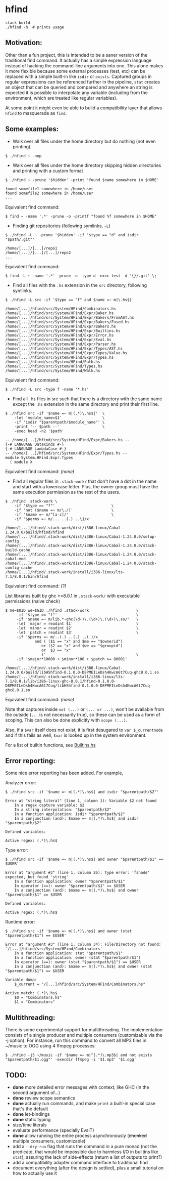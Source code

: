 hfind
=====
```
stack build
./hfind -h  # prints usage
```

Motivation:
-----------

Other than a fun project, this is intended to be a saner version of the
traditional find command. It actually has a simple expression language instead
of hacking the command-line arguments into one. This alone makes it more
flexible because some external processes (test, etc) can be replaced with a
simple built-in like `isdir` or `exists`. Captured groups in regular
expressions can be referenced further in the pipeline, `stat` creates an
object that can be queried and compared and anywhere an string is expected
it is possible to interpolate any variable (including from the environment,
which are treated like regular variables).

At some point it might even be able to build a compatibility layer that allows
`hfind` to masquerade as `find`.


Some examples:
--------------

- Walk over all files under the home directory but do nothing (not even printing).
```
$ ./hfind ~ -nop
```

- Walk over all files under the home directory skipping hidden directories and
  printing with a custom format
```
$ ./hfind ~ -prune '$hidden' -print 'found $name somewhere in $HOME'

found somefile1 somewhere in /home/user
found somefile2 somewhere in /home/user
...
```

Equivalent find command:
```
$ find ~ -name '.*' -prune -o -printf "found %f somewhere in $HOME"
```

- Finding git repositories (following symlinks, `-L`)
```
$ ./hfind -L ~ -prune '$hidden' -if '$type == "d" and isdir "$path/.git"'

/home/[...]/[...]/repo1
/home/[...]/[...]/[...]/repo2
...
```

Equivalent find command:
```
$ find -L ~ -name '.*' -prune -o -type d -exec test -d '{}/.git' \;
```

- Find all files with the `.hs` extension in the `src` directory, following symlinks.
```
$ ./hfind -L src -if '$type == "f" and $name =~ m|\.hs$|'

/home/[...]/hfind/src/System/HFind/Combinators.hs
/home/[...]/hfind/src/System/HFind/Expr/Baker.hs
/home/[...]/hfind/src/System/HFind/Expr/Bakers/FromAST.hs
/home/[...]/hfind/src/System/HFind/Expr/Bakers/Fused.hs
/home/[...]/hfind/src/System/HFind/Expr/Bakers.hs
/home/[...]/hfind/src/System/HFind/Expr/Builtins.hs
/home/[...]/hfind/src/System/HFind/Expr/Error.hs
/home/[...]/hfind/src/System/HFind/Expr/Eval.hs
/home/[...]/hfind/src/System/HFind/Expr/Parser.hs
/home/[...]/hfind/src/System/HFind/Expr/Types/AST.hs
/home/[...]/hfind/src/System/HFind/Expr/Types/Value.hs
/home/[...]/hfind/src/System/HFind/Expr/Types.hs
/home/[...]/hfind/src/System/HFind/Path.hs
/home/[...]/hfind/src/System/HFind/Types.hs
/home/[...]/hfind/src/System/HFind/Walk.hs
```

Equivalent find command:
```
$ ./hfind -L src -type f -name '*.hs'
```

- Find all `.hs` files in src such that there is a directory with the same name
except the `.hs` extension in the same directory and print their first line.
```
$ ./hfind src -if '$name =~ m|(.*)\.hs$|'  \
    -let 'module_name=$1'                  \
    -if 'isdir "$parentpath/$module_name"' \
    -print '-- $path --'                   \
    -exec head -n2 '$path'

-- /home/[...]/hfind/src/System/HFind/Expr/Bakers.hs --
{-# LANGUAGE DataKinds #-}
{-# LANGUAGE LambdaCase #-}
-- /home/[...]/hfind/src/System/HFind/Expr/Types.hs --
module System.HFind.Expr.Types
  ( module X
```

Equivalent find command: *(none)*


- Find all regular files in `.stack-work/` that don't have a dot in the name
  and start with a lowercase letter. Plus, the owner group must have the same
  execution permission as the rest of the users.

```
$ ./hfind .stack-work \
    -if '$type == "f"'                         \
    -if 'not ($name =~ m/\./)'                 \
    -if '$name =~ m/^[a-z]/'                   \
    -if '$perms =~ m/... ..(.) ..\1/x'

/home/[...]/hfind/.stack-work/dist/i386-linux/Cabal-1.24.0.0/build/hfind/hfind
/home/[...]/hfind/.stack-work/dist/i386-linux/Cabal-1.24.0.0/setup-config
/home/[...]/hfind/.stack-work/dist/i386-linux/Cabal-1.24.0.0/stack-build-cache
/home/[...]/hfind/.stack-work/dist/i386-linux/Cabal-1.24.0.0/stack-cabal-mod
/home/[...]/hfind/.stack-work/dist/i386-linux/Cabal-1.24.0.0/stack-config-cache
/home/[...]/hfind/.stack-work/install/i386-linux/lts-7.1/8.0.1/bin/hfind
```

Equivalent find command: *(?)*

List libraries built by ghc >=8.0.1 in `.stack-work/` with executable permissions
(naive check)
```
$ me=$UID we=$GID ./hfind .stack-work                     \
     -if '$type == "f"'                                   \
     -if '$name =~ m/lib.*-ghc(\d+)\.(\d+)\.(\d+)\.so/'   \
     -let 'major = readint $1'                            \
     -let 'minor = readint $2'                            \
     -let 'patch = readint $3'                            \
     -if '$perms =~ m/..(.) ..(.) ..(.)/x
             and ( ($1 == "x" and $me == "$ownerid")
                or ($2 == "x" and $we == "$groupid")
                or  $3 == "x"
                )'                                        \
     -if '$major*10000 + $minor*100 + $patch >= 80001'

/home/[...]/hfind/.stack-work/dist/i386-linux/Cabal-1.24.0.0/build/libHShfind-0.1.0.0-D8PMEILeDsh4KwcA6t7Cuq-ghc8.0.1.so
/home/[...]/hfind/.stack-work/install/i386-linux/lts-7.1/8.0.1/lib/i386-linux-ghc-8.0.1/hfind-0.1.0.0-D8PMEILeDsh4KwcA6t7Cuq/libHShfind-0.1.0.0-D8PMEILeDsh4KwcA6t7Cuq-ghc8.0.1.so
```

Equivalent find command: *(none)*

Note that captures inside `not (...)` or `(... or ...)`, won't be available
from the outside (`...` is not necessarily true), so these can be used as a
form of scoping. This can also be done explicitly with `scope (...)`.

Also, if a `$var` itself does not exist, it is first desugared to `var $_currentnode`
and if this fails as well, `$var` is looked up in the system environment.

For a list of builtin functions, see [Builtins.hs](src/System/HFind/Expr/Builtins.hs)


Error reporting:
----------------

Some nice error reporting has been added. For example,

Analyzer error:
```
$ ./hfind src -if '$name =~ m|(.*)\.hs$| and isdir "$parentpath/$2"'

Error at "string literal" (line 1, column 1): Variable $2 not found
    In a regex capture variable: $2
    In a string interpolation: "$parentpath/$2"
    In a function application: isdir "$parentpath/$2"
    In a conjunction (and): $name =~ m|(.*)\.hs$| and isdir "$parentpath/$2"

Defined variables:

Active regex: (.*)\.hs$
```

Type error:
```
$ ./hfind src -if '$name =~ m|(.*)\.hs$| and owner "$parentpath/$1" == $USER'

Error at "argument #3" (line 1, column 26): Type error: 'fsnode' expected, but found 'string'
    In a function application: owner "$parentpath/$1"
    In operator (==): owner "$parentpath/$1" == $USER
    In a conjunction (and): $name =~ m|(.*)\.hs$| and owner "$parentpath/$1" == $USER

Defined variables:

Active regex: (.*)\.hs$
```

Runtime error:
```
$ ./hfind src -if '$name =~ m|(.*)\.hs$| and owner (stat "$parentpath/$1") == $USER'

Error at "argument #3" (line 1, column 34): File/Directory not found: '/[...]/hfind/src/System/HFind/Combinators'
    In a function application: stat "$parentpath/$1"
    In a function application: owner (stat "$parentpath/$1")
    In operator (==): owner (stat "$parentpath/$1") == $USER
    In a conjunction (and): $name =~ m|(.*)\.hs$| and owner (stat "$parentpath/$1") == $USER

Variable dump:
    $_current = "/[...]/hfind/src/System/HFind/Combinators.hs"

Active match: (.*)\.hs$
    $0 = "Combinators.hs"
    $1 = "Combinators"
```

Multithreading:
---------------

There is some experimental support for multithreading. The implementation
consists of a single producer and multiple consumers (customizable via the -j
option). For instance, run this command to convert all MP3 files in ~/music to
OGG using 4 ffmpeg processes:
```
$ ./hfind -j5 ~/music -if '$name =~ m|^(.*)\.mp3$| and not exists "$parentpath/$1.ogg"' -execdir ffmpeg -i '$1.mp3' '$1.ogg'
```

TODO:
-----

- **done** more detailed error messages with context, like GHC (in the second argument of...)
- **done** review scope semantics
- **done** actually run commands, and make `print` a built-in special case that's the default
- **done** let-bindings
- **done** static typing
- size/time literals
- evaluate performance (specially EvalT)
- **done** allow running the entire process asynchronously (~~chunked~~ multiple consumers, customizable)
- add a `--dry-run` flag that runs the command in a pure monad (not the
  predicate, that would be impossible due to harmless I/O in builtins like
  `stat`), assuring the lack of side-effects (return a list of outputs to
  print?)
- add a compatibility adapter command interface to traditional find
- document everything (after the design is settled), plus a small tutorial on
  how to actually use it
